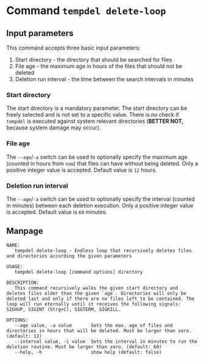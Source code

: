 # Command `tempdel delete-loop`

## Input parameters

This command accepts three basic input parameters:

1. Start directory - the directory that should be searched for files
1. File age - the maximum age in hours of the files that should not be deleted
1. Deletion run interval - the time between the search intervals in minutes


### Start directory

The start directory is a mandatory parameter. The start directory can be freely selected and is not set to a specific value. There is no check if `tempdel` is executed against system relevant directories (**BETTER NOT,** because system damage may occur).

### File age

The `--age`/`-a` switch can be used to optionally specify the maximum age (counted in hours from `now`) that files can have without being deleted. Only a positive integer value is accepted. Default value is `12` hours.

### Deletion run interval

The `--age`/`-a` switch can be used to optionally specify the interval (counted in minutes) between each deletion execution. Only a positive integer value is accepted. Default value is `60` minutes.

## Manpage

```
NAME:
   tempdel delete-loop - Endless loop that recursively deletes files and directories according the given parameters

USAGE:
   tempdel delete-loop [command options] directory

DESCRIPTION:
   This command recursively walks the given start directory and deletes files older than the given `age`. Directories will only be deleted last and only if there are no files left to be contained. The loop will run eternally until it receives the following signals: SIGHUP, SIGINT (Strg+C), SIGTERM, SIGKILL.

OPTIONS:
   --age value, -a value       Sets the max. age of files and directories in hours that will be deleted. Must be larger than zero. (default: 12)
   --interval value, -i value  Sets the interval in minutes to run the deletion routine. Must be larger than zero. (default: 60)
   --help, -h                  show help (default: false)
```
